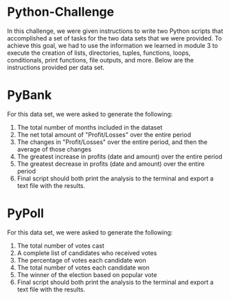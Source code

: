 # Python-Challenge
In this challenge, we were given instructions to write two Python scripts that accomplished a set of tasks for the two data sets that we were provided. To achieve this goal, we had to use the information we learned in module 3 to execute the creation of lists, directories, tuples, functions, loops, conditionals, print functions, file outputs, and more. Below are the instructions provided per data set.
# PyBank
For this data set, we were asked to generate the following:
1. The total number of months included in the dataset
2. The net total amount of "Profit/Losses" over the entire period
3. The changes in "Profit/Losses" over the entire period, and then the average of those changes
4. The greatest increase in profits (date and amount) over the entire period
5. The greatest decrease in profits (date and amount) over the entire period
6. Final script should both print the analysis to the terminal and export a text file with the results.
# PyPoll
For this data set, we were asked to generate the following:
1. The total number of votes cast
2. A complete list of candidates who received votes
3. The percentage of votes each candidate won
4. The total number of votes each candidate won
5. The winner of the election based on popular vote
6. Final script should both print the analysis to the terminal and export a text file with the results.
